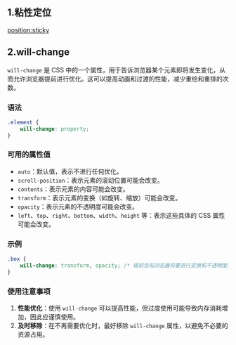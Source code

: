 ## 1.粘性定位
[position:sticky](https://www.bilibili.com/video/BV1C8411Q7Gm/?spm_id_from=333.337.search-card.all.click&vd_source=78435c3cefd4783245d9d16d09d19859)

## 2.will-change
`will-change` 是 CSS 中的一个属性，用于告诉浏览器某个元素即将发生变化，从而允许浏览器提前进行优化。这可以提高动画和过渡的性能，减少重绘和重排的次数。

### 语法
```css
.element {
    will-change: property;
}
```

### 可用的属性值
- `auto`：默认值，表示不进行任何优化。
- `scroll-position`：表示元素的滚动位置可能会改变。
- `contents`：表示元素的内容可能会改变。
- `transform`：表示元素的变换（如旋转、缩放）可能会改变。
- `opacity`：表示元素的不透明度可能会改变。
- `left`、`top`、`right`、`bottom`、`width`、`height` 等：表示这些具体的 CSS 属性可能会改变。

### 示例
```css
.box {
    will-change: transform, opacity; /* 提前告知浏览器将要进行变换和不透明度变化 */
}
```

### 使用注意事项
1. **性能优化**：使用 `will-change` 可以提高性能，但过度使用可能导致内存消耗增加，因此应谨慎使用。
2. **及时移除**：在不再需要优化时，最好移除 `will-change` 属性，以避免不必要的资源占用。
